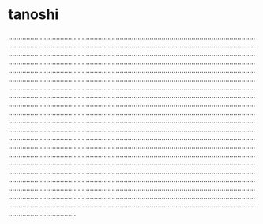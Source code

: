 # tanoshi
..............................................................................................................................................................................................................................................................................................................................................................................................................................................................................................................................................................................................................................................................................................................................................................................................................................................................................................................................................................................................................................................................................................................................................................................................................................................................................................................................................................................................................................................................................................................................................................................................................................................................................................................................................................................................................................................................................................................................................................................................................................................................................................................................................................................................................................................................................................................................................................................................................................................................................................................................................................................................................................................................................................................................................